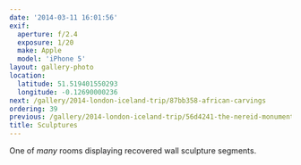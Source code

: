 ```yaml
---
date: '2014-03-11 16:01:56'
exif:
  aperture: f/2.4
  exposure: 1/20
  make: Apple
  model: 'iPhone 5'
layout: gallery-photo
location:
  latitude: 51.519401550293
  longitude: -0.12690000236
next: /gallery/2014-london-iceland-trip/87bb358-african-carvings
ordering: 39
previous: /gallery/2014-london-iceland-trip/56d4241-the-nereid-monument
title: Sculptures
---
```


One of *many* rooms displaying recovered wall sculpture segments.
